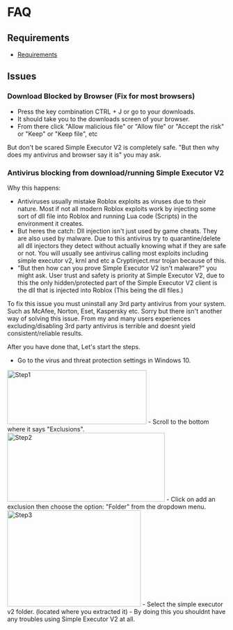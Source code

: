# FAQ

## Requirements
- [Requirements](https://github.com/Nicuse/Simple-Executor-V2/blob/main/requirements.md)
## Issues

### Download Blocked by Browser (Fix for most browsers)
- Press the key combination CTRL + J or go to your downloads.
- It should take you to the downloads screen of your browser.
- From there click "Allow malicious file" or "Allow file" or "Accept the risk" or "Keep" or "Keep file", etc

But don't be scared Simple Executor V2 is completely safe. "But then why does my antivirus and browser say it is" you may ask.

### Antivirus blocking from download/running Simple Executor V2

Why this happens:

- Antiviruses usually mistake Roblox exploits as viruses due to their nature. Most if not all modern Roblox exploits work by injecting some sort of dll file into Roblox and running Lua code (Scripts) in the environment it creates.
- But heres the catch: Dll injection isn't just used by game cheats. They are also used by malware. Due to this antivirus try to quarantine/delete all dll injectors they detect without actually knowing what if they are safe or not. You will usually see antivirus calling most exploits including simple executor v2, krnl and etc a Cryptinject.msr trojan because of this.
- "But then how can you prove Simple Executor V2 isn't malware?" you might ask. User trust and safety is priority at Simple Executor V2, due to this the only hidden/protected part of the Simple Executor V2 client is the dll that is injected into Roblox (This being the dll files.)

To fix this issue you must uninstall any 3rd party antivirus from your system. Such as McAfee, Norton, Eset, Kaspersky etc. Sorry but there isn't another way of solving this issue. From my and many users experiences excluding/disabling 3rd party antivirus is terrible and doesnt yield consistent/reliable results.

After you have done that, Let's start the steps.
- Go to the virus and threat protection settings in Windows 10.
<img src="https://camo.githubusercontent.com/d01922490cfc294e8cfbdfa3f66aaef03e4e6781c8bcd4c978583666f95d5642/68747470733a2f2f63646e2e646973636f72646170702e636f6d2f6174746163686d656e74732f3736313533353132343635353034363637392f3830373636383332343534333439363139322f696d616765342e706e67" alt="Step1" width="320" height="124">
- Scroll to the bottom where it says "Exclusions".
<img src="https://camo.githubusercontent.com/608487065db050ed8e7e25034f867356e2f0dfc6d8785e091c7650e096edf87c/68747470733a2f2f63646e2e646973636f72646170702e636f6d2f6174746163686d656e74732f3736313533353132343635353034363637392f3830373636383331323739313138373435362f696d616765322e706e67" alt="Step2" width="362" height="158">
- Click on add an exclusion then choose the option: "Folder" from the dropdown menu.
<img src="https://camo.githubusercontent.com/ca7ed57053a852315f372b4cb04f7022702bced77954a6916a57328e99bc83d4/68747470733a2f2f63646e2e646973636f72646170702e636f6d2f6174746163686d656e74732f3736313533353132343635353034363637392f3830373636383333383438313935343832362f696d616765352e706e67" alt="Step3" width="307" height="221">
- Select the simple executor v2 folder. (located where you extracted it)
- By doing this you shouldnt have any troubles using Simple Executor V2 at all.
